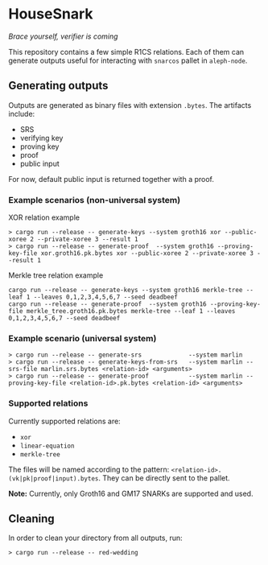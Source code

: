 # HouseSnark
_Brace yourself, verifier is coming_

This repository contains a few simple R1CS relations.
Each of them can generate outputs useful for interacting with `snarcos` pallet in `aleph-node`.

## Generating outputs

Outputs are generated as binary files with extension `.bytes`.
The artifacts include:
 - SRS
 - verifying key
 - proving key
 - proof
 - public input

For now, default public input is returned together with a proof.

### Example scenarios (non-universal system)

XOR relation example

```shell
> cargo run --release -- generate-keys --system groth16 xor --public-xoree 2 --private-xoree 3 --result 1
> cargo run --release -- generate-proof  --system groth16 --proving-key-file xor.groth16.pk.bytes xor --public-xoree 2 --private-xoree 3 --result 1
```

Merkle tree relation example

```
cargo run --release -- generate-keys --system groth16 merkle-tree --leaf 1 --leaves 0,1,2,3,4,5,6,7 --seed deadbeef
cargo run --release -- generate-proof  --system groth16 --proving-key-file merkle_tree.groth16.pk.bytes merkle-tree --leaf 1 --leaves 0,1,2,3,4,5,6,7 --seed deadbeef

```
### Example scenario (universal system)

```shell
> cargo run --release -- generate-srs             --system marlin
> cargo run --release -- generate-keys-from-srs   --system marlin --srs-file marlin.srs.bytes <relation-id> <arguments>
> cargo run --release -- generate-proof           --system marlin --proving-key-file <relation-id>.pk.bytes <relation-id> <arguments>
```

### Supported relations

Currently supported relations are:
 - `xor`
 - `linear-equation`
 - `merkle-tree`

The files will be named according to the pattern: `<relation-id>.(vk|pk|proof|input).bytes`.
They can be directly sent to the pallet.

**Note:** Currently, only Groth16 and GM17 SNARKs are supported and used.

## Cleaning

In order to clean your directory from all outputs, run:
```shell
> cargo run --release -- red-wedding
```
